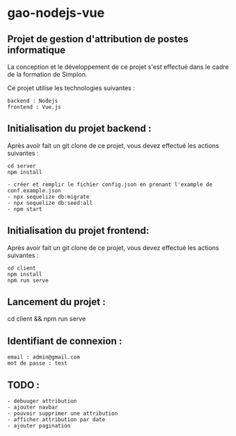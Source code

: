 # gao-nodejs-vue

## Projet de gestion d'attribution de postes informatique

La conception et le développement de ce projet s'est effectué dans le cadre de la formation de Simplon.

Ce projet utilise les technologies suivantes :

    backend : Nodejs
    frontend : Vue.js
    
## Initialisation du projet backend :

Après avoir fait un git clone de ce projet, vous devez effectué les actions suivantes :

    cd server
    npm install

    - créer et remplir le fichier config.json en prenant l'example de conf.example.json
    - npx sequelize db:migrate
    - npx sequelize db:seed:all
    - npm start
   
    

## Initialisation du projet frontend:

Après avoir fait un git clone de ce projet, vous devez effectué les actions suivantes :

    cd client
    npm install
    npm run serve

## Lancement du projet :
  cd client && npm run serve
  
  
## Identifiant de connexion :
    
    email : admin@gmail.com
    mot de passe : test

## TODO :
    - debuuger attribution
    - ajouter navbar
    - pouvoir supprimer une attribution
    - afficher attribution par date
    - ajouter pagination 
  
  

